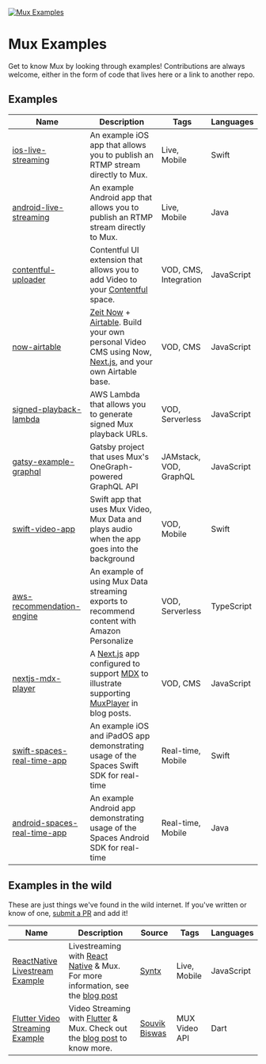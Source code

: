 [![Mux Examples](https://banner.mux.dev/Examples.svg)](https://mux.com)

# Mux Examples

Get to know Mux by looking through examples! Contributions are always welcome, either in the form of code that lives here or a link to another repo.

## Examples

| Name                                                        | Description                                                                                                                                                                   | Tags                  | Languages  |
| ----------------------------------------------------------  | ----------------------------------------------------------------------------------------------------------------------------------------------------------------------------- | --------------------- | ---------- |
| [ios-live-streaming](ios-live-streaming)                    | An example iOS app that allows you to publish an RTMP stream directly to Mux.                                                                                                 | Live, Mobile          | Swift      |
| [android-live-streaming](android-live-streaming)            | An example Android app that allows you to publish an RTMP stream directly to Mux.                                                                                             | Live, Mobile          | Java       |
| [contentful-uploader](contentful-uploader)                  | Contentful UI extension that allows you to add Video to your [Contentful](https://contentful.com) space.                                                                      | VOD, CMS, Integration | JavaScript |
| [now-airtable](now-airtable)                                | [Zeit Now](https://zeit.co/now) + [Airtable](https://airtable.com/). Build your own personal Video CMS using Now, [Next.js](https://nextjs.org/), and your own Airtable base. | VOD, CMS              | JavaScript |
| [signed-playback-lambda](signed-playback-lambda)            | AWS Lambda that allows you to generate signed Mux playback URLs.														  | VOD, Serverless       | JavaScript |
| [gatsy-example-graphql](gatsby-example-graphql)             | Gatsby project that uses Mux's OneGraph-powered GraphQL API | JAMstack, VOD, GraphQL       | JavaScript |
| [swift-video-app](swift-video-app)                          | Swift app that uses Mux Video, Mux Data and plays audio when the app goes into the background | VOD, Mobile | Swift |
| [aws-recommendation-engine](aws-recommendation-engine)      | An example of using Mux Data streaming exports to recommend content with Amazon Personalize | VOD, Serverless | TypeScript |
| [nextjs-mdx-player](nextjs-mdx-player)                      | A [Next.js](https://nextjs.org/) app configured to support [MDX](https://mdxjs.com) to illustrate supporting [MuxPlayer](https://www.mux.com/player) in blog posts. | VOD, CMS | JavaScript |
| [swift-spaces-real-time-app](swift-spaces-real-time-app)    | An example iOS and iPadOS app demonstrating usage of the Spaces Swift SDK for real-time                                                                                       | Real-time, Mobile     | Swift      |
| [android-spaces-real-time-app](android-spaces-real-time-app)| An example Android app demonstrating usage of the Spaces Android SDK for real-time                                                                                            | Real-time, Mobile     | Java       |

## Examples in the wild

These are just things we've found in the wild internet. If you've written or know of one, [submit a PR](https://help.github.com/en/articles/creating-a-pull-request) and add it!

| Name                                                                                | Description                                                                                                                                                                                                   | Source                         | Tags         | Languages  |
| ----------------------------------------------------------------------------------- | ------------------------------------------------------------------------------------------------------------------------------------------------------------------------------------------------------------- | ------------------------------ | ------------ | ---------- |
| [ReactNative Livestream Example](https://github.com/Syntx-io/RN-Livestream-Example) | Livestreaming with [React Native](https://facebook.github.io/react-native/) & Mux. For more information, see the [blog post](https://medium.com/syntx-io/video-live-streaming-with-react-native-98a0f6354077) | [Syntx](https://www.syntx.io/) | Live, Mobile | JavaScript |
| [Flutter Video Streaming Example](https://github.com/sbis04/flutter_stream) | Video Streaming with [Flutter](https://flutter.dev) & Mux. Check out the [blog post](https://medium.com/flutter-community/integrating-video-streaming-with-flutter-using-mux-5ba707cca847) to know more. | [Souvik Biswas](https://github.com/sbis04) | MUX Video API | Dart |
